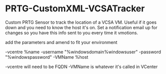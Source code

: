 # PRTG-CustomXML-VCSATracker
Custom PRTG Sensor to track the location of a VCSA VM. Useful if it goes down and you need to know the host it's on. Set a notification email up for changes so you have this info sent to you every time it vmotions.

add the parameters and amend to fit your environment

-vcentre %name -username "%windowsdomain\%windowsuser" -password "%windowspassword" -VMName %host

-vcentre will need to be FQDN
-VMName is whatever it's called in VCenter
